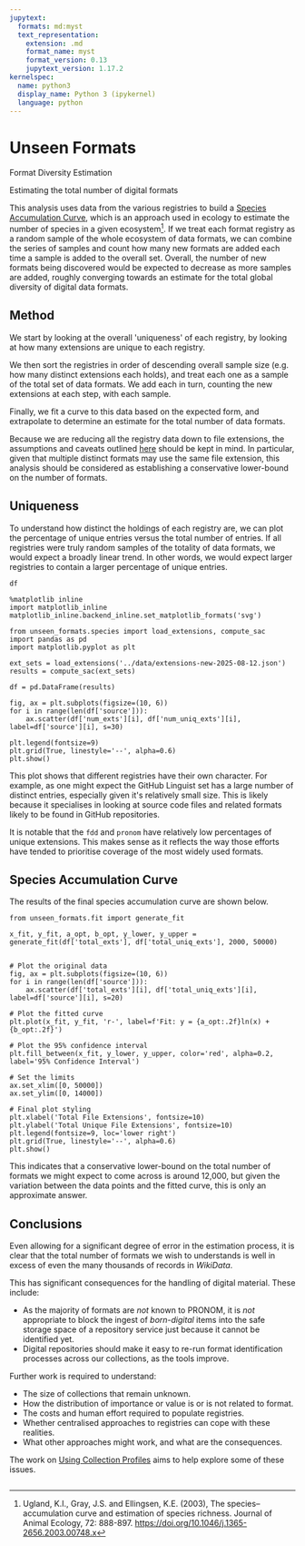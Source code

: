 ```yaml
---
jupytext:
  formats: md:myst
  text_representation:
    extension: .md
    format_name: myst
    format_version: 0.13
    jupytext_version: 1.17.2
kernelspec:
  name: python3
  display_name: Python 3 (ipykernel)
  language: python
---
```


# Unseen Formats

Format Diversity Estimation

Estimating the total number of digital formats

This analysis uses data from the various registries to build a [Species Accumulation Curve](https://en.wikipedia.org/wiki/Species_discovery_curve), which is an approach used in ecology to estimate the number of species in a given ecosystem[^1]. If we treat each format registry as a random sample of the whole ecosystem of data formats, we can combine the series of samples and count how many new formats are added each time a sample is added to the overall set. Overall, the number of new formats being discovered would be expected to decrease as more samples are added, roughly converging towards an estimate for the total global diversity of digital data formats.

[^1]: Ugland, K.I., Gray, J.S. and Ellingsen, K.E. (2003), The species–accumulation curve and estimation of species richness. Journal of Animal Ecology, 72: 888-897. <https://doi.org/10.1046/j.1365-2656.2003.00748.x>


## Method

We start by looking at the overall 'uniqueness' of each registry, by looking at how many extensions are unique to each registry.

We then sort the registries in order of descending overall sample size (e.g. how many distinct extensions each holds), and treat each one as a sample of the total set of data formats.  We add each in turn, counting the new extensions at each step, with each sample.

Finally, we fit a curve to this data based on the expected form, and extrapolate to determine an estimate for the total number of data formats.

Because we are reducing all the registry data down to file extensions, the assumptions and caveats outlined [here](https://www.digipres.org/workbench/formats/#file-extensions) should be kept in mind.  In particular, given that multiple distinct formats may use the same file extension, this analysis should be considered as establishing a conservative lower-bound on the number of formats.

## Uniqueness

To understand how distinct the holdings of each registry are, we can plot the percentage of unique entries versus the total number of entries.  If all registries were truly random samples of the totality of data formats, we would expect a broadly linear trend. In other words, we would expect larger registries to contain a larger percentage of unique entries.

```{code-cell} ipython3
df
```

```{code-cell} ipython3
%matplotlib inline
import matplotlib_inline
matplotlib_inline.backend_inline.set_matplotlib_formats('svg')

from unseen_formats.species import load_extensions, compute_sac
import pandas as pd
import matplotlib.pyplot as plt

ext_sets = load_extensions('../data/extensions-new-2025-08-12.json')
results = compute_sac(ext_sets)

df = pd.DataFrame(results)

fig, ax = plt.subplots(figsize=(10, 6))
for i in range(len(df['source'])):
    ax.scatter(df['num_exts'][i], df['num_uniq_exts'][i], label=df['source'][i], s=30)

plt.legend(fontsize=9)
plt.grid(True, linestyle='--', alpha=0.6)
plt.show()
```

This plot shows that different registries have their own character. For example, as one might expect the GitHub Linguist set has a large number of distinct entries, especially given it's relatively small size. This is likely because it specialises in looking at source code files and related formats likely to be found in GitHub repositories.

It is notable that the `fdd` and `pronom` have relatively low percentages of unique extensions. This makes sense as it reflects the way those efforts have tended to prioritise coverage of the most widely used formats.


## Species Accumulation Curve

The results of the final species accumulation curve are shown below.

```{code-cell} ipython3
from unseen_formats.fit import generate_fit

x_fit, y_fit, a_opt, b_opt, y_lower, y_upper = generate_fit(df['total_exts'], df['total_uniq_exts'], 2000, 50000)


# Plot the original data
fig, ax = plt.subplots(figsize=(10, 6))
for i in range(len(df['source'])):
    ax.scatter(df['total_exts'][i], df['total_uniq_exts'][i], label=df['source'][i], s=20)

# Plot the fitted curve
plt.plot(x_fit, y_fit, 'r-', label=f'Fit: y = {a_opt:.2f}ln(x) + {b_opt:.2f}')

# Plot the 95% confidence interval
plt.fill_between(x_fit, y_lower, y_upper, color='red', alpha=0.2, label='95% Confidence Interval')

# Set the limits
ax.set_xlim([0, 50000])
ax.set_ylim([0, 14000])

# Final plot styling
plt.xlabel('Total File Extensions', fontsize=10)
plt.ylabel('Total Unique File Extensions', fontsize=10)
plt.legend(fontsize=9, loc='lower right')
plt.grid(True, linestyle='--', alpha=0.6)
plt.show()
```

This indicates that a conservative lower-bound on the total number of formats we might expect to come across is around 12,000, but given the variation between the data points and the fitted curve, this is only an approximate answer.

## Conclusions

Even allowing for a significant degree of error in the estimation process, it is clear that the total number of formats we wish to understands is well in excess of even the many thousands of records in _WikiData_.

This has significant consequences for the handling of digital material. These include:

- As the majority of formats are _not_ known to PRONOM, it is _not_ appropriate to block the ingest of _born-digital_ items into the safe storage space of a repository service just because it cannot be identified yet.
- Digital repositories should make it easy to re-run format identification processes across our collections, as the tools improve.

Further work is required to understand:

- The size of collections that remain unknown.
- How the distribution of importance or value is or is not related to format.
- The costs and human effort required to populate registries.
- Whether centralised approaches to registries can cope with these realities.
- What other approaches might work, and what are the consequences.

The work on [Using Collection Profiles](https://www.digipres.org/workbench/formats/profiles) aims to help explore some of these issues.




```{code-cell} ipython3

```

